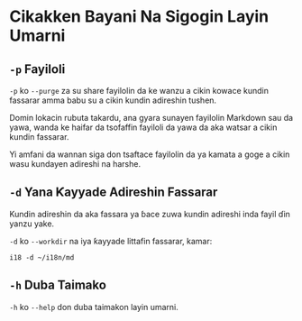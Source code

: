 # Cikakken Bayani Na Sigogin Layin Umarni

## `-p` Fayiloli

`-p` ko `--purge` za su share fayilolin da ke wanzu a cikin kowace kundin fassarar amma babu su a cikin kundin adireshin tushen.

Domin lokacin rubuta takardu, ana gyara sunayen fayilolin Markdown sau da yawa, wanda ke haifar da tsofaffin fayiloli da yawa da aka watsar a cikin kundin fassarar.

Yi amfani da wannan siga don tsaftace fayilolin da ya kamata a goge a cikin wasu kundayen adireshi na harshe.

## `-d` Yana Ƙayyade Adireshin Fassarar

Kundin adireshin da aka fassara ya ɓace zuwa kundin adireshi inda fayil ɗin yanzu yake.

`-d` ko `--workdir` na iya ƙayyade littafin fassarar, kamar:

```
i18 -d ~/i18n/md
```

## `-h` Duba Taimako

`-h` ko `--help` don duba taimakon layin umarni.